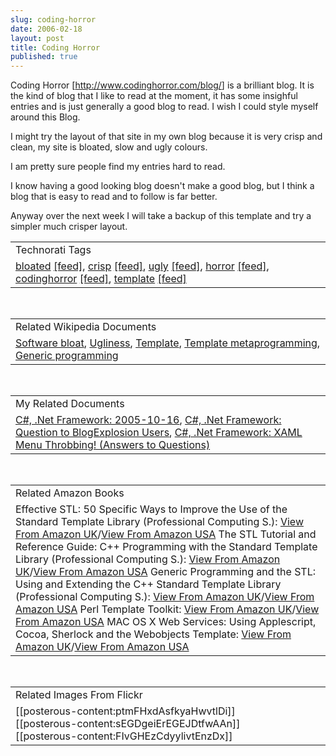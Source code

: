 ```yaml
---
slug: coding-horror
date: 2006-02-18
layout: post
title: Coding Horror
published: true
---
```

Coding Horror [<a href="http://www.codinghorror.com/blog/">http://www.codinghorror.com/blog/</a>] is a brilliant blog.  It is the kind of blog that I like to read at the moment, it has some insighful entries and is just generally a good blog to read.  I wish I could style myself around this Blog.  <p />I might try the layout of that site in my own blog because it is very crisp and clean, my site is bloated, slow and ugly colours.<p />I am pretty sure people find my entries hard to read.<p />I know having a good looking blog doesn't make a good blog, but I think a blog that is easy to read and to follow is far better.<p />Anyway over the next week I will take a backup of this template and try a simpler much crisper layout.<p /><table class="TechnoratiHead TagHeader">
<tr><td>Technorati Tags</td></tr>
<tr class="Technorati"><td>
<a href="http://www.kinlan.co.uk/tag/bloated" class="Tag" rel="tag">bloated</a> <a href="http://feeds.technorati.com/feed/posts/tag/bloated" class="Tag">[feed]</a>, <a href="http://www.kinlan.co.uk/tag/crisp" class="Tag" rel="tag">crisp</a> <a href="http://feeds.technorati.com/feed/posts/tag/crisp" class="Tag">[feed]</a>, <a href="http://www.kinlan.co.uk/tag/ugly" class="Tag" rel="tag">ugly</a> <a href="http://feeds.technorati.com/feed/posts/tag/ugly" class="Tag">[feed]</a>, <a href="http://www.kinlan.co.uk/tag/horror" class="Tag" rel="tag">horror</a> <a href="http://feeds.technorati.com/feed/posts/tag/horror" class="Tag">[feed]</a>, <a href="http://www.kinlan.co.uk/tag/codinghorror" class="Tag" rel="tag">codinghorror</a> <a href="http://feeds.technorati.com/feed/posts/tag/codinghorror" class="Tag">[feed]</a>, <a href="http://www.kinlan.co.uk/tag/template" class="Tag" rel="tag">template</a> <a href="http://feeds.technorati.com/feed/posts/tag/template" class="Tag">[feed]</a>
</td></tr>
</table><br /><table class="TechnoratiHead TagHeader">
<tr><td>Related Wikipedia Documents</td></tr>
<tr class="Technorati"><td>
<a href="http://en.wikipedia.org/wiki/Software_bloat" class="Tag" rel="tag">Software bloat</a>, <a href="http://en.wikipedia.org/wiki/Ugly" class="Tag" rel="tag">Ugliness</a>, <a href="http://en.wikipedia.org/wiki/Template" class="Tag" rel="tag">Template</a>, <a href="http://en.wikipedia.org/wiki/Template_metaprogramming" class="Tag" rel="tag">Template metaprogramming</a>, <a href="http://en.wikipedia.org/wiki/Template_(programming)" class="Tag" rel="tag">Generic programming</a>
</td></tr>
</table><br /><table class="TechnoratiHead TagHeader">
<tr><td>My Related Documents</td></tr>
<tr class="Technorati"><td>
<a href="http://www.kinlan.co.uk/archive/2005_10_16_dotnet-and-stuff_archive.html" class="Tag" rel="tag">C#, .Net Framework: 2005-10-16</a>, <a href="http://www.kinlan.co.uk/2005/08/question-to-blogexplosion-users.html" class="Tag" rel="tag">C#, .Net Framework: Question to BlogExplosion Users</a>, <a href="http://www.kinlan.co.uk/2005/06/xaml-menu-throbbing-answers-to.html" class="Tag" rel="tag">C#, .Net Framework: XAML Menu Throbbing! (Answers to Questions)</a>
</td></tr>
</table><br /><table class="TechnoratiHead TagHeader">
<tr><td>Related Amazon Books</td></tr>
<tr class="Technorati"><td>Effective STL: 50 Specific Ways to Improve the Use of the Standard Template Library (Professional Computing S.): <a href="http://www.amazon.co.uk/exec/obidos/redirect?tag=cnetfra-21&amp;link_code=xm2&amp;camp=2025&amp;creative=165953&amp;path=http://www.amazon.co.uk/gp/redirect.html%253fASIN=0201749629%2526tag=cnetfra-21%2526lcode=xm2%2526cID=2025%2526ccmID=165953%2526location=/o/ASIN/0201749629%25253FSubscriptionId=0CM2PVF6VAHJQKW5G782" class="Tag" rel="tag">View From Amazon UK</a>/<a href="http://www.amazon.com/exec/obidos/redirect?tag=cnetfra-20&amp;link_code=xm2&amp;camp=2025&amp;creative=165953&amp;path=http://www.amazon.com/gp/redirect.html%253fASIN=0201749629%2526tag=cnetfra-20%2526lcode=xm2%2526cID=2025%2526ccmID=165953%2526location=/o/ASIN/0201749629%25253FSubscriptionId=0CM2PVF6VAHJQKW5G782" class="Tag" rel="tag">View From Amazon USA</a> The STL Tutorial and Reference Guide: C++ Programming with the Standard Template Library (Professional Computing S.): <a href="http://www.amazon.co.uk/exec/obidos/redirect?tag=cnetfra-21&amp;link_code=xm2&amp;camp=2025&amp;creative=165953&amp;path=http://www.amazon.co.uk/gp/redirect.html%253fASIN=0201379236%2526tag=cnetfra-21%2526lcode=xm2%2526cID=2025%2526ccmID=165953%2526location=/o/ASIN/0201379236%25253FSubscriptionId=0CM2PVF6VAHJQKW5G782" class="Tag" rel="tag">View From Amazon UK</a>/<a href="http://www.amazon.com/exec/obidos/redirect?tag=cnetfra-20&amp;link_code=xm2&amp;camp=2025&amp;creative=165953&amp;path=http://www.amazon.com/gp/redirect.html%253fASIN=0201379236%2526tag=cnetfra-20%2526lcode=xm2%2526cID=2025%2526ccmID=165953%2526location=/o/ASIN/0201379236%25253FSubscriptionId=0CM2PVF6VAHJQKW5G782" class="Tag" rel="tag">View From Amazon USA</a> Generic Programming and the STL: Using and Extending the C++ Standard Template Library (Professional Computing S.): <a href="http://www.amazon.co.uk/exec/obidos/redirect?tag=cnetfra-21&amp;link_code=xm2&amp;camp=2025&amp;creative=165953&amp;path=http://www.amazon.co.uk/gp/redirect.html%253fASIN=0201309564%2526tag=cnetfra-21%2526lcode=xm2%2526cID=2025%2526ccmID=165953%2526location=/o/ASIN/0201309564%25253FSubscriptionId=0CM2PVF6VAHJQKW5G782" class="Tag" rel="tag">View From Amazon UK</a>/<a href="http://www.amazon.com/exec/obidos/redirect?tag=cnetfra-20&amp;link_code=xm2&amp;camp=2025&amp;creative=165953&amp;path=http://www.amazon.com/gp/redirect.html%253fASIN=0201309564%2526tag=cnetfra-20%2526lcode=xm2%2526cID=2025%2526ccmID=165953%2526location=/o/ASIN/0201309564%25253FSubscriptionId=0CM2PVF6VAHJQKW5G782" class="Tag" rel="tag">View From Amazon USA</a> Perl Template Toolkit: <a href="http://www.amazon.co.uk/exec/obidos/redirect?tag=cnetfra-21&amp;link_code=xm2&amp;camp=2025&amp;creative=165953&amp;path=http://www.amazon.co.uk/gp/redirect.html%253fASIN=0596004761%2526tag=cnetfra-21%2526lcode=xm2%2526cID=2025%2526ccmID=165953%2526location=/o/ASIN/0596004761%25253FSubscriptionId=0CM2PVF6VAHJQKW5G782" class="Tag" rel="tag">View From Amazon UK</a>/<a href="http://www.amazon.com/exec/obidos/redirect?tag=cnetfra-20&amp;link_code=xm2&amp;camp=2025&amp;creative=165953&amp;path=http://www.amazon.com/gp/redirect.html%253fASIN=0596004761%2526tag=cnetfra-20%2526lcode=xm2%2526cID=2025%2526ccmID=165953%2526location=/o/ASIN/0596004761%25253FSubscriptionId=0CM2PVF6VAHJQKW5G782" class="Tag" rel="tag">View From Amazon USA</a> MAC OS X Web Services: Using Applescript, Cocoa, Sherlock and the Webobjects Template: <a href="http://www.amazon.co.uk/exec/obidos/redirect?tag=cnetfra-21&amp;link_code=xm2&amp;camp=2025&amp;creative=165953&amp;path=http://www.amazon.co.uk/gp/redirect.html%253fASIN=013150262X%2526tag=cnetfra-21%2526lcode=xm2%2526cID=2025%2526ccmID=165953%2526location=/o/ASIN/013150262X%25253FSubscriptionId=0CM2PVF6VAHJQKW5G782" class="Tag" rel="tag">View From Amazon UK</a>/<a href="http://www.amazon.com/exec/obidos/redirect?tag=cnetfra-20&amp;link_code=xm2&amp;camp=2025&amp;creative=165953&amp;path=http://www.amazon.com/gp/redirect.html%253fASIN=013150262X%2526tag=cnetfra-20%2526lcode=xm2%2526cID=2025%2526ccmID=165953%2526location=/o/ASIN/013150262X%25253FSubscriptionId=0CM2PVF6VAHJQKW5G782" class="Tag" rel="tag">View From Amazon USA</a>
</td></tr>
</table><br /><table class="TechnoratiHead TagHeader">
<tr><td>Related Images From Flickr</td></tr>
<tr class="Technorati"><td>
<span style="float: left;">[[posterous-content:ptmFHxdAsfkyaHwvtlDi]]</span><span style="float: left;">[[posterous-content:sEGDgeiErEGEJDtfwAAn]]</span><span style="float: left;">[[posterous-content:FIvGHEzCdyylivtEnzDx]]</span>
</td></tr>
</table><div class="blogger-post-footer"><img class="posterous_download_image" src="https://blogger.googleusercontent.com/tracker/8109338-114026340767719179?l=www.kinlan.co.uk%2Findex.html" height="1" alt="" width="1" /></div>

